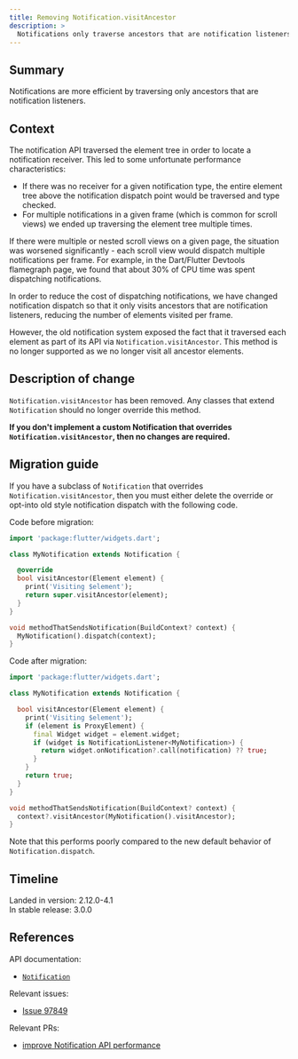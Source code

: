 ```yaml
---
title: Removing Notification.visitAncestor
description: >
  Notifications only traverse ancestors that are notification listeners.
---
```


## Summary

Notifications are more efficient by traversing only ancestors that
are notification listeners.

## Context

The notification API traversed the element tree in order to locate a
notification receiver. This led to some unfortunate performance
characteristics:

  * If there was no receiver for a given notification type, the entire element
    tree above the notification dispatch point would be traversed and type
    checked.
  * For multiple notifications in a given frame (which is common for scroll
    views) we ended up traversing the element tree multiple times.

If there were multiple or nested scroll views on a given page, the situation
was worsened significantly - each scroll view would dispatch multiple
notifications per frame. For example, in the Dart/Flutter Devtools flamegraph
page, we found that about 30% of CPU time was spent dispatching notifications.

In order to reduce the cost of dispatching notifications, we have changed
notification dispatch so that it only visits ancestors that are notification
listeners, reducing the number of elements visited per frame.

However, the old notification system exposed the fact that it traversed
each element as part of its API via `Notification.visitAncestor`. This
method is no longer supported as we no longer visit all ancestor elements.

## Description of change

`Notification.visitAncestor` has been removed.
Any classes that extend `Notification` should
no longer override this method.

**If you don't implement a custom Notification
that overrides `Notification.visitAncestor`,
then no changes are required.**

## Migration guide

If you have a subclass of `Notification` that overrides
`Notification.visitAncestor`, then you must either delete the override or
opt-into old style notification dispatch with the following code.

Code before migration:

```dart
import 'package:flutter/widgets.dart';

class MyNotification extends Notification {

  @override
  bool visitAncestor(Element element) {
    print('Visiting $element');
    return super.visitAncestor(element);
  }
}

void methodThatSendsNotification(BuildContext? context) {
  MyNotification().dispatch(context);
}
```

Code after migration:

```dart
import 'package:flutter/widgets.dart';

class MyNotification extends Notification {

  bool visitAncestor(Element element) {
    print('Visiting $element');
    if (element is ProxyElement) {
      final Widget widget = element.widget;
      if (widget is NotificationListener<MyNotification>) {
        return widget.onNotification?.call(notification) ?? true;
      }
    }
    return true;
  }
}

void methodThatSendsNotification(BuildContext? context) {
  context?.visitAncestor(MyNotification().visitAncestor);
}
```

Note that this performs poorly compared to the
new default behavior of `Notification.dispatch`.

## Timeline

Landed in version: 2.12.0-4.1<br>
In stable release: 3.0.0

## References

API documentation:

* [`Notification`]({{site.api}}flutter/widgets/Notification-class.html)

Relevant issues:

* [Issue 97849]({{site.repo.flutter}}issues/97849)

Relevant PRs:

* [improve Notification API performance]({{site.repo.flutter}}pull/98451)
